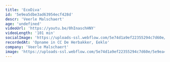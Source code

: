 ```yaml
---
title: 'EcoDiva'
id: '5e9ea5dbe3ad63954ecf428d'
descr: 'Veerle Malschaert'
age: 'undefined'
videoUrl: 'https://youtu.be/0hInaschHNY'
videoLength: '101 min'
socialImage: 'https://uploads-ssl.webflow.com/5e74d1a9ef22355294c7d60e/5e9ea4084fdf315c538a3745_VeerleMalschaertECODIVA.jpg'
recordedAt: 'Opname in CC De Herbakker, Eeklo'
company: 'Veerle Malschaert'
image: 'https://uploads-ssl.webflow.com/5e74d1a9ef22355294c7d60e/5e9ea4084fdf315c538a3745_VeerleMalschaertECODIVA.jpg'
---
```

